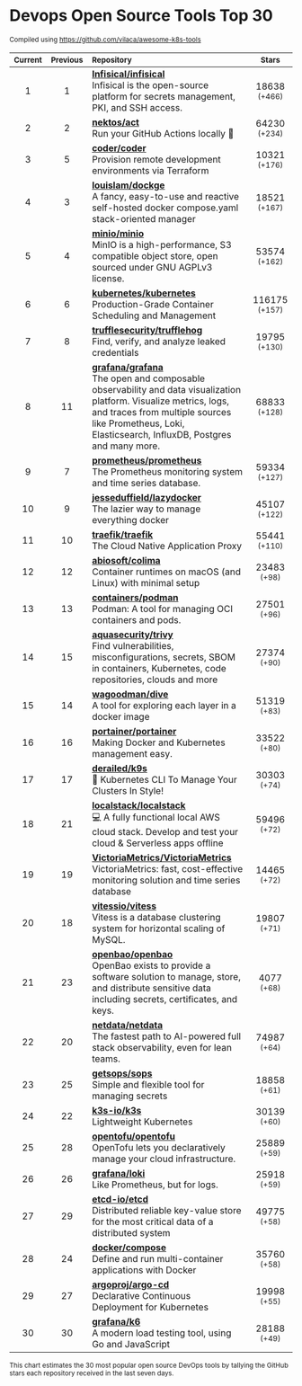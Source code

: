 # Devops Open Source Tools Top 30
<sup>Compiled using https://github.com/vilaca/awesome-k8s-tools</sup>
<div align="center">

|<sub>Current</sub>|<sub>Previous</sub>|<sub>Repository</sub>|<sub>Stars</sub>|
|:---:|:---:|:---|:---:|
|1|1|[**Infisical/infisical**](https://github.com/Infisical/infisical)<br/>Infisical is the open-source platform for secrets management, PKI, and SSH access.|18638 <sup>(+466)</sup>|
|2|2|[**nektos/act**](https://github.com/nektos/act)<br/>Run your GitHub Actions locally 🚀|64230 <sup>(+234)</sup>|
|3|5|[**coder/coder**](https://github.com/coder/coder)<br/>Provision remote development environments via Terraform|10321 <sup>(+176)</sup>|
|4|3|[**louislam/dockge**](https://github.com/louislam/dockge)<br/>A fancy, easy-to-use and reactive self-hosted docker compose.yaml stack-oriented manager|18521 <sup>(+167)</sup>|
|5|4|[**minio/minio**](https://github.com/minio/minio)<br/>MinIO is a high-performance, S3 compatible object store, open sourced under GNU AGPLv3 license.|53574 <sup>(+162)</sup>|
|6|6|[**kubernetes/kubernetes**](https://github.com/kubernetes/kubernetes)<br/>Production-Grade Container Scheduling and Management|116175 <sup>(+157)</sup>|
|7|8|[**trufflesecurity/trufflehog**](https://github.com/trufflesecurity/trufflehog)<br/>Find, verify, and analyze leaked credentials|19795 <sup>(+130)</sup>|
|8|11|[**grafana/grafana**](https://github.com/grafana/grafana)<br/>The open and composable observability and data visualization platform. Visualize metrics, logs, and traces from multiple sources like Prometheus, Loki, Elasticsearch, InfluxDB, Postgres and many more. |68833 <sup>(+128)</sup>|
|9|7|[**prometheus/prometheus**](https://github.com/prometheus/prometheus)<br/>The Prometheus monitoring system and time series database.|59334 <sup>(+127)</sup>|
|10|9|[**jesseduffield/lazydocker**](https://github.com/jesseduffield/lazydocker)<br/>The lazier way to manage everything docker|45107 <sup>(+122)</sup>|
|11|10|[**traefik/traefik**](https://github.com/traefik/traefik)<br/>The Cloud Native Application Proxy|55441 <sup>(+110)</sup>|
|12|12|[**abiosoft/colima**](https://github.com/abiosoft/colima)<br/>Container runtimes on macOS (and Linux) with minimal setup|23483 <sup>(+98)</sup>|
|13|13|[**containers/podman**](https://github.com/containers/podman)<br/>Podman: A tool for managing OCI containers and pods.|27501 <sup>(+96)</sup>|
|14|15|[**aquasecurity/trivy**](https://github.com/aquasecurity/trivy)<br/>Find vulnerabilities, misconfigurations, secrets, SBOM in containers, Kubernetes, code repositories, clouds and more|27374 <sup>(+90)</sup>|
|15|14|[**wagoodman/dive**](https://github.com/wagoodman/dive)<br/>A tool for exploring each layer in a docker image|51319 <sup>(+83)</sup>|
|16|16|[**portainer/portainer**](https://github.com/portainer/portainer)<br/>Making Docker and Kubernetes management easy.|33522 <sup>(+80)</sup>|
|17|17|[**derailed/k9s**](https://github.com/derailed/k9s)<br/>🐶 Kubernetes CLI To Manage Your Clusters In Style!|30303 <sup>(+74)</sup>|
|18|21|[**localstack/localstack**](https://github.com/localstack/localstack)<br/>💻 A fully functional local AWS cloud stack. Develop and test your cloud & Serverless apps offline|59496 <sup>(+72)</sup>|
|19|19|[**VictoriaMetrics/VictoriaMetrics**](https://github.com/VictoriaMetrics/VictoriaMetrics)<br/>VictoriaMetrics: fast, cost-effective monitoring solution and time series database|14465 <sup>(+72)</sup>|
|20|18|[**vitessio/vitess**](https://github.com/vitessio/vitess)<br/>Vitess is a database clustering system for horizontal scaling of MySQL.|19807 <sup>(+71)</sup>|
|21|23|[**openbao/openbao**](https://github.com/openbao/openbao)<br/>OpenBao exists to provide a software solution to manage, store, and distribute sensitive data including secrets, certificates, and keys.|4077 <sup>(+68)</sup>|
|22|20|[**netdata/netdata**](https://github.com/netdata/netdata)<br/>The fastest path to AI-powered full stack observability, even for lean teams.|74987 <sup>(+64)</sup>|
|23|25|[**getsops/sops**](https://github.com/getsops/sops)<br/>Simple and flexible tool for managing secrets|18858 <sup>(+61)</sup>|
|24|22|[**k3s-io/k3s**](https://github.com/k3s-io/k3s)<br/>Lightweight Kubernetes|30139 <sup>(+60)</sup>|
|25|28|[**opentofu/opentofu**](https://github.com/opentofu/opentofu)<br/>OpenTofu lets you declaratively manage your cloud infrastructure.|25889 <sup>(+59)</sup>|
|26|26|[**grafana/loki**](https://github.com/grafana/loki)<br/>Like Prometheus, but for logs.|25918 <sup>(+59)</sup>|
|27|29|[**etcd-io/etcd**](https://github.com/etcd-io/etcd)<br/>Distributed reliable key-value store for the most critical data of a distributed system|49775 <sup>(+58)</sup>|
|28|24|[**docker/compose**](https://github.com/docker/compose)<br/>Define and run multi-container applications with Docker|35760 <sup>(+58)</sup>|
|29|27|[**argoproj/argo-cd**](https://github.com/argoproj/argo-cd)<br/>Declarative Continuous Deployment for Kubernetes|19998 <sup>(+55)</sup>|
|30|30|[**grafana/k6**](https://github.com/grafana/k6)<br/>A modern load testing tool, using Go and JavaScript|28188 <sup>(+49)</sup>|


</div>

<sub>This chart estimates the 30 most popular open source DevOps tools by tallying the GitHub stars each repository received in the last seven days.</sub>
